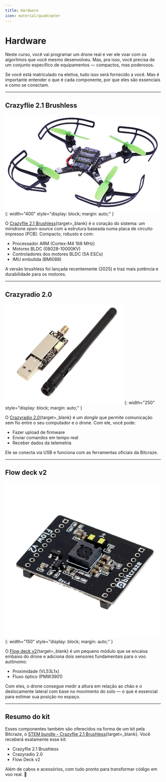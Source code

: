 ```yaml
---
title: Hardware
icon: material/quadcopter
---
```


# Hardware

Neste curso, você vai programar um drone real e ver ele voar com os algoritmos que você mesmo desenvolveu. Mas, pra isso, você precisa de um conjunto específico de equipamentos — compactos, mas poderosos.

Se você está matriculado na eletiva, tudo isso será fornecido a você. Mas é importante entender o que é cada componente, por que eles são essenciais e como se conectam.

---

## Crazyflie 2.1 Brushless

![Crazyflie](images/crazyflie.png){: width="400" style="display: block; margin: auto;" }

O [Crazyflie 2.1 Brushless](https://store.bitcraze.io/products/crazyflie-2-1-brushless){target=_blank} é o coração do sistema: um minidrone *open-source* com a estrutura baseada numa placa de circuito impresso (PCB). Compacto, robusto e com:

- Processador ARM (Cortex-M4 168 MHz)
- Motores BLDC (08028-10000KV)
- Controladores dos motores BLDC (5A ESCs)
- IMU embutida (BMI088)

A versão brushless foi lançada recentemente (2025) e traz mais potência e durabilidade para os motores.

---

## Crazyradio 2.0

![Crazyradio](images/crazyradio.png){: width="250" style="display: block; margin: auto;" }

O [Crazyradio 2.0](https://store.bitcraze.io/products/crazyradio-2-0){target=_blank} é um *dongle* que permite comunicação sem fio entre o seu computador e o drone. Com ele, você pode:

- Fazer upload de firmware
- Enviar comandos em tempo real
- Receber dados da telemetria

Ele se conecta via USB e funciona com as ferramentas oficiais da Bitcraze.

---

## Flow deck v2

![Flow deck](images/flow_deck.png){: width="150" style="display: block; margin: auto;" }

O [Flow deck v2](https://store.bitcraze.io/collections/decks/products/flow-deck-v2){target=_blank} é um pequeno módulo que se encaixa embaixo do drone e adiciona dois sensores fundamentais para o voo autônomo:

- Proximidade (VL53L1x)
- Fluxo óptico (PMW3901)

Com eles, o drone consegue medir a altura em relação ao chão e o deslocamente lateral com base no movimento do solo — o que é essencial para estimar sua posição no espaço.

--- 

## Resumo do kit

Esses componentes também são oferecidos na forma de um kit pela Bitcraze, o [STEM bundle - Crazyflie 2.1 Brushless](https://store.bitcraze.io/collections/bundles/products/stem-bundle-crazyflie-2-1-brushless){target=_blank}. Você receberá exatamente esse kit:

- Crazyflie 2.1 Brushless  
- Crazyradio 2.0  
- Flow Deck v2  

Além de cabos e acessórios, com tudo pronto para transformar código em voo real. 🚀